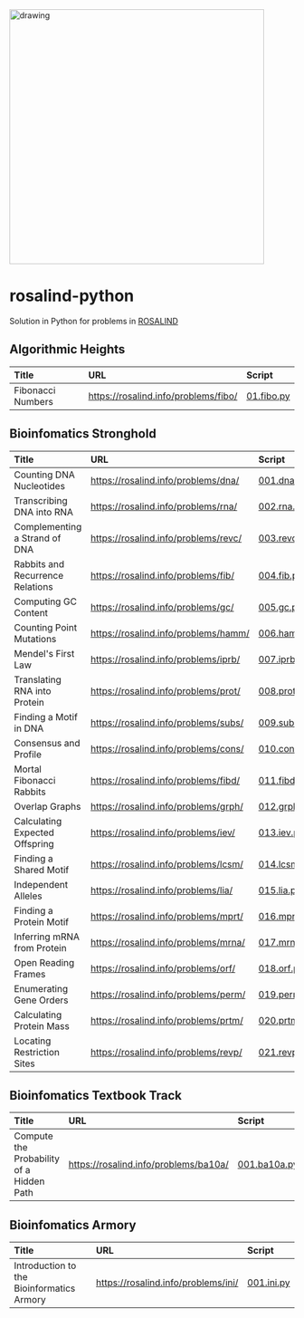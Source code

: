 <img src="https://s2.loli.net/2022/07/04/rD5a9fk21iVJ7KG.jpg" alt="drawing" width="450"/>

# rosalind-python

Solution in Python for problems in [ROSALIND](https://rosalind.info/)


## Algorithmic Heights


| Title | URL | Script |
| :----- | :---- | :---- |
| Fibonacci Numbers | https://rosalind.info/problems/fibo/ | [01.fibo.py](./algorithmic-heights/01.fibo.py) |

## Bioinfomatics Stronghold


| Title | URL | Script |
| :----- | :---- | :---- |
| Counting DNA Nucleotides | https://rosalind.info/problems/dna/ | [001.dna.py](./bioinfomatics-stronghold/001.dna.py) |
| Transcribing DNA into RNA | https://rosalind.info/problems/rna/ | [002.rna.py](./bioinfomatics-stronghold/002.rna.py) |
| Complementing a Strand of DNA | https://rosalind.info/problems/revc/ | [003.revc.py](./bioinfomatics-stronghold/003.revc.py) |
| Rabbits and Recurrence Relations | https://rosalind.info/problems/fib/ | [004.fib.py](./bioinfomatics-stronghold/004.fib.py) |
| Computing GC Content | https://rosalind.info/problems/gc/ | [005.gc.py](./bioinfomatics-stronghold/005.gc.py) |
| Counting Point Mutations | https://rosalind.info/problems/hamm/ | [006.hamm.py](./bioinfomatics-stronghold/006.hamm.py) |
| Mendel&#39;s First Law | https://rosalind.info/problems/iprb/ | [007.iprb.py](./bioinfomatics-stronghold/007.iprb.py) |
| Translating RNA into Protein | https://rosalind.info/problems/prot/ | [008.prot.py](./bioinfomatics-stronghold/008.prot.py) |
| Finding a Motif in DNA | https://rosalind.info/problems/subs/ | [009.subs.py](./bioinfomatics-stronghold/009.subs.py) |
| Consensus and Profile | https://rosalind.info/problems/cons/ | [010.cons.py](./bioinfomatics-stronghold/010.cons.py) |
| Mortal Fibonacci Rabbits | https://rosalind.info/problems/fibd/ | [011.fibd.py](./bioinfomatics-stronghold/011.fibd.py) |
| Overlap Graphs | https://rosalind.info/problems/grph/ | [012.grph.py](./bioinfomatics-stronghold/012.grph.py) |
| Calculating Expected Offspring | https://rosalind.info/problems/iev/ | [013.iev.py](./bioinfomatics-stronghold/013.iev.py) |
| Finding a Shared Motif | https://rosalind.info/problems/lcsm/ | [014.lcsm.py](./bioinfomatics-stronghold/014.lcsm.py) |
| Independent Alleles | https://rosalind.info/problems/lia/ | [015.lia.py](./bioinfomatics-stronghold/015.lia.py) |
| Finding a Protein Motif | https://rosalind.info/problems/mprt/ | [016.mprt.py](./bioinfomatics-stronghold/016.mprt.py) |
| Inferring mRNA from Protein | https://rosalind.info/problems/mrna/ | [017.mrna.py](./bioinfomatics-stronghold/017.mrna.py) |
| Open Reading Frames | https://rosalind.info/problems/orf/ | [018.orf.py](./bioinfomatics-stronghold/018.orf.py) |
| Enumerating Gene Orders | https://rosalind.info/problems/perm/ | [019.perm.py](./bioinfomatics-stronghold/019.perm.py) |
| Calculating Protein Mass | https://rosalind.info/problems/prtm/ | [020.prtm.py](./bioinfomatics-stronghold/020.prtm.py) |
| Locating Restriction Sites | https://rosalind.info/problems/revp/ | [021.revp.py](./bioinfomatics-stronghold/021.revp.py) |

## Bioinfomatics Textbook Track


| Title | URL | Script |
| :----- | :---- | :---- |
| Compute the Probability of a Hidden Path | https://rosalind.info/problems/ba10a/ | [001.ba10a.py](./bioinfomatics-textbook-track/001.ba10a.py) |

## Bioinfomatics Armory


| Title | URL | Script |
| :----- | :---- | :---- |
| Introduction to the Bioinformatics Armory | https://rosalind.info/problems/ini/ | [001.ini.py](./bioinfomatics-armory/001.ini.py) |
